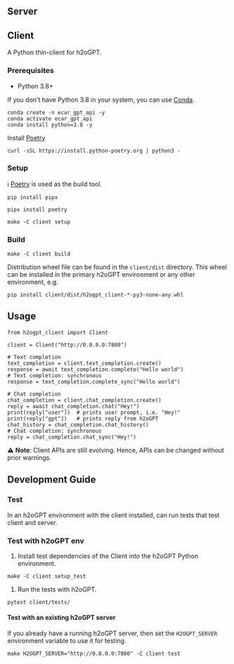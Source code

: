 

## Server

























## Client

A Python thin-client for h2oGPT.

### Prerequisites

- Python 3.8+

If you don't have Python 3.8 in your system, you can use [Conda](https://docs.conda.io/projects/conda/en/latest/user-guide/install/index.html).

```
conda create -n ecar_gpt_api -y
conda activate ecar_gpt_api
conda install python=3.8 -y
```



Install [Poetry](https://python-poetry.org/docs/)

```shell
curl -sSL https://install.python-poetry.org | python3 -
```





### Setup

ℹ️ [Poetry](https://python-poetry.org/) is used as the build tool.

```shell
pip install pipx

pipx install poetry
```



```
make -C client setup
```



### Build

```
make -C client build
```



Distribution wheel file can be found in the `client/dist` directory. This wheel can be installed in the primary h2oGPT environment or any other environment, e.g.

```
pip install client/dist/h2ogpt_client-*-py3-none-any.whl
```



## Usage

```
from h2ogpt_client import Client

client = Client("http://0.0.0.0:7860")

# Text completion
text_completion = client.text_completion.create()
response = await text_completion.complete("Hello world")
# Text completion: synchronous
response = text_completion.complete_sync("Hello world")

# Chat completion
chat_completion = client.chat_completion.create()
reply = await chat_completion.chat("Hey!")
print(reply["user"])  # prints user prompt, i.e. "Hey!"
print(reply["gpt"])   # prints reply from h2oGPT
chat_history = chat_completion.chat_history()
# Chat completion: synchronous
reply = chat_completion.chat_sync("Hey!")
```



⚠️ **Note**: Client APIs are still evolving. Hence, APIs can be changed without prior warnings.

## Development Guide

### Test

In an h2oGPT environment with the client installed, can run tests that test client and server.

### Test with h2oGPT env

1. Install test dependencies of the Client into the h2oGPT Python environment.

```
make -C client setup_test
```



1. Run the tests with h2oGPT.

```
pytest client/tests/
```



#### Test with an existing h2oGPT server

If you already have a running h2oGPT server, then set the `H2OGPT_SERVER` environment variable to use it for testing.

```
make H2OGPT_SERVER="http://0.0.0.0:7860" -C client test
```